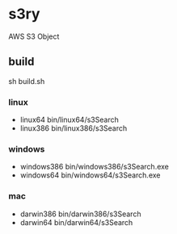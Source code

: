 # s3ry
AWS S3 Object

## build

sh build.sh

### linux

- linux64  bin/linux64/s3Search
- linux386 bin/linux386/s3Search

### windows

- windows386 bin/windows386/s3Search.exe
- windows64  bin/windows64/s3Search.exe

### mac

- darwin386 bin/darwin386/s3Search
- darwin64  bin/darwin64/s3Search
